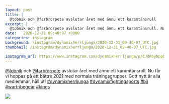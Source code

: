 ```yaml
---
layout: post
title: |
  @tobnik och @farbrorpete avslutar året med ännu ett karamtänsrull
excerpt: |
  @tobnik och @farbrorpete avslutar året med ännu ett karamtänsrull. Nu får vi hoppas på ett bättre 2021 med normala träningsgrupper. Gott nytt år alla medlemmar, håll ut!     
date:   2020-12-31 09:40:07 +0000
categories: instagram
background: /instagram/dynamixherrljunga/2020-12-31_09-40-07_UTC.jpg
thumbnail: /instagram/dynamixherrljunga/2020-12-31_09-40-07_UTC.jpg

instagram_url: https://www.instagram.com/dynamixherrljunga/p/CJdRoyNppDb
---
```

[@tobnik](https://www.instagram.com/tobnik/) och [@farbrorpete](https://www.instagram.com/farbrorpete/) avslutar året med ännu ett karamtänsrull. Nu får vi hoppas på ett bättre 2021 med normala träningsgrupper. Gott nytt år alla medlemmar, håll ut! [#dynamixherrljunga](https://www.instagram.com/explore/tags/dynamixherrljunga/) [#dynamixfightingsports](https://www.instagram.com/explore/tags/dynamixfightingsports/) [#bjj](https://www.instagram.com/explore/tags/bjj/) [#wartribegear](https://www.instagram.com/explore/tags/wartribegear/) [#kings](https://www.instagram.com/explore/tags/kings/)



<img src='/www-dynamix-herrljunga/instagram/dynamixherrljunga/2020-12-31_09-40-07_UTC.jpg' class='img-fluid' />
